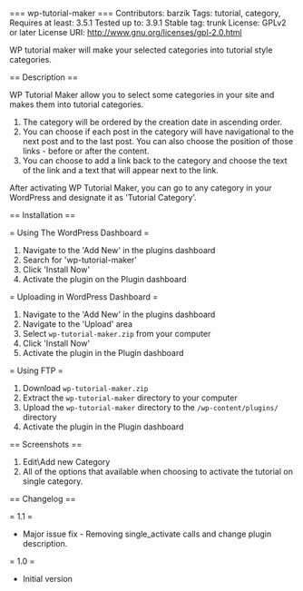 === wp-tutorial-maker ===
Contributors: barzik
Tags: tutorial, category,
Requires at least: 3.5.1
Tested up to: 3.9.1
Stable tag: trunk
License: GPLv2 or later
License URI: http://www.gnu.org/licenses/gpl-2.0.html

WP tutorial maker will make your selected categories into tutorial style categories.

== Description ==

WP Tutorial Maker allow you to select some categories in your site and makes them into tutorial categories.

1. The category will be ordered by the creation date in ascending order.
2. You can choose if each post in the category will have navigational to the next post and to the last post.
You can also choose the position of those links - before or after the content.
3. You can choose to add a link back to the category and choose the text of the link and a text that will appear next to
the link.

After activating WP Tutorial Maker, you can go to any category in your WordPress and designate it as 'Tutorial Category'.

== Installation ==

= Using The WordPress Dashboard =

1. Navigate to the 'Add New' in the plugins dashboard
2. Search for 'wp-tutorial-maker'
3. Click 'Install Now'
4. Activate the plugin on the Plugin dashboard

= Uploading in WordPress Dashboard =

1. Navigate to the 'Add New' in the plugins dashboard
2. Navigate to the 'Upload' area
3. Select `wp-tutorial-maker.zip` from your computer
4. Click 'Install Now'
5. Activate the plugin in the Plugin dashboard

= Using FTP =

1. Download `wp-tutorial-maker.zip`
2. Extract the `wp-tutorial-maker` directory to your computer
3. Upload the `wp-tutorial-maker` directory to the `/wp-content/plugins/` directory
4. Activate the plugin in the Plugin dashboard



== Screenshots ==

1. Edit\Add new Category
2. All of the options that available when choosing to activate the tutorial on single category.

== Changelog ==

= 1.1 =
* Major issue fix - Removing single_activate calls and change plugin description.

= 1.0 =
* Initial version
